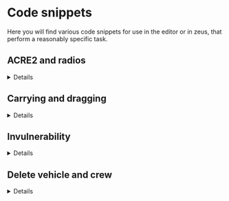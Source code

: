 # Code snippets

Here you will find various code snippets for use in the editor or in zeus, that perform a reasonably specific task.

## ACRE2 and radios

<details>
 
### Adding a radio rack to a vehicle
The following will add an AN/PRC-77 to <b>var</b>.
The radio will be accessible by <b>var</b>'s driver and commander.  
  
```
if (isServer) then  
{
	[
		var,
		[
			"ACRE_VRC64",
			"Dashboard",
			"Dash",
			false,
			["driver", "commander"],
			[],
			"ACRE_PRC77",
			[],
			["intercom_1"]
		],
		false,
		{}
	] call acre_api_fnc_addRackToVehicle;
};
```

</details>

## Carrying and dragging

<details>

The following will respectively make <b>var</b> carriable and draggable through the ACE interaction menu.

```
[var, true, [0, 1, 1], 0] call ace_dragging_fnc_setCarryable;
```  

```
[var, true, [0, 1.5, 0], 0] call ace_dragging_fnc_setDraggable;
```

</details>

## Invulnerability

<details>

The following will make <b>var</b> invulnerable to most damage sources (some minor damage may still occur in the event of a vehicle crash).

```
call {[var, "blockDamage", null, true] call ace_common_fnc_statusEffect_set;};
```

</details>


## Delete vehicle and crew

<details>

Place in way point activation or in a trigger

```
_vehicle= vehicle this;
{ 
  _vehicle deleteVehicleCrew _x; 
} forEach crew _vehicle; 
deleteVehicle _vehicle; 
```
</details>
